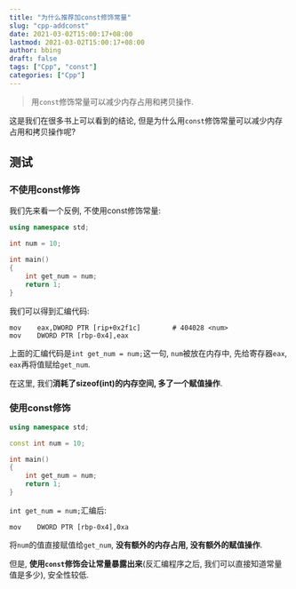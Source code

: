 ```yaml
---
title: "为什么推荐加const修饰常量"
slug: "cpp-addconst"
date: 2021-03-02T15:00:17+08:00
lastmod: 2021-03-02T15:00:17+08:00
author: bbing
draft: false
tags: ["Cpp", "const"]
categories: ["Cpp"]
---
```


> 用```const```修饰常量可以减少内存占用和拷贝操作.

这是我们在很多书上可以看到的结论, 但是为什么用```const```修饰常量可以减少内存占用和拷贝操作呢?

## 测试

### 不使用const修饰

我们先来看一个反例, 不使用const修饰常量:
```C++
using namespace std;

int num = 10;

int main()
{
    int get_num = num;
    return 1;
}
```

我们可以得到汇编代码:
```ASM
mov    eax,DWORD PTR [rip+0x2f1c]        # 404028 <num>
mov    DWORD PTR [rbp-0x4],eax
```

上面的汇编代码是```int get_num = num;```这一句, ```num```被放在内存中, 先给寄存器```eax```, ```eax```再将值赋给```get_num```.

在这里, 我们**消耗了sizeof(int)的内存空间, 多了一个赋值操作**.

### 使用const修饰

```C++
using namespace std;

const int num = 10;

int main()
{
    int get_num = num;
    return 1;
}
```

```int get_num = num;```汇编后:
```ASM
mov    DWORD PTR [rbp-0x4],0xa
```

将```num```的值直接赋值给```get_num```, **没有额外的内存占用, 没有额外的赋值操作**.

但是, **使用```const```修饰会让常量暴露出来**(反汇编程序之后, 我们可以直接知道常量值是多少), 安全性较低.